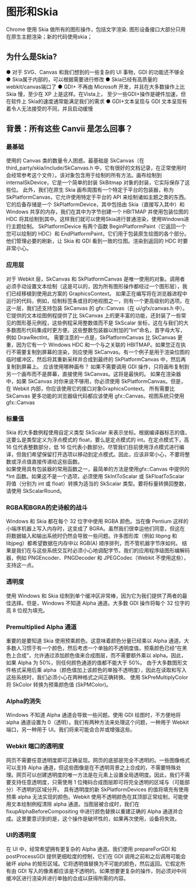 # 图形和Skia			
Chrome 使用 Skia 做所有的图形操作，包括文字渲染.
图形设备接口大部分只用在原生主题渲染；新的代码使用skia；

## 为什么是Skia?
● 对于 SVG、Canvas 和我们想到的一些复杂的 UI 事物，GDI 的功能还不够全
● Skia属于内部的，可以根据需要进行修改
● Skia已经有高质量的webkit/canvas端口了
● GDI+ 不再由 Microsoft 开发，并且在大多数操作上比 Skia 慢，至少在 XP 上是这样。在Vista上，
至少一些GDI+操作是硬件加速，但在软件上 Skia的速度通常能满足我们的需求
● GDI+文本呈现与 GDI 文本呈现有着令人无法接受的不同，并且启动缓慢

## 背景：所有这些 Canvii 是怎么回事？
### 最基础
使用的 Canvas 类的数量令人困惑。最基础是 SkCanvas（在 third_party/skia/include/SkCanvas.h 中，它有很好的文档记录，在正常使用时会经常参考这个文件）。该对象包含用于绘制的所有方法。画布绘制到 internalSkDevice，它是一个简单的封装 SkBitmap 对象的封装，它实际保存了这些位。
此外，我们在原生 Skia 画布周围有一个特定于平台的包装器，称为 SkPlatformCanvas，它允许使用特定于平台的 API 来绘制诸如主题之类的东西。它的后备存储是一个 SkPlatformDevice，其中包括由 Skia（直接写入其中）和 Windows 共享的内存，我们在其中为字节创建一个 HBITMAP 并使用包装位图的 HDC 将其绘制到其中。这样我们就可以使用Skia进行普通渲染，使用Windows进行主题绘制。
SkPlatformDevice 有两个函数 BeginPlatformPaint（它返回一个您可以绘制的 HDC）和 EndPlatformPaint，它们用于包装原生绘图的各个部分。他们管理必要的刷新，让 Skia 和 GDI 看到一致的位图。渲染到返回的 HDC 时要非常小心。
### 应用层
对于 Webkit 层，SkCanvas 和 SkPlatformCanvas 是唯一使用的对象。调用者必须手动设置文本绘制（这是可以的，因为所有图形操作都经过一个图形层），我们已经移植到使用此方案的 GraphicsContext。
如果正在编写将在浏览器进程中运行的代码，例如，绘制标签条或目的地视图之一，则有一个更高级别的选项。在这一层，我们还支持包装 SkCanvas 的 gfx::Canvas（在 ui/gfx/canvas.h 中）。它提供的文本绘图例程提供了比 SkCanvas 上的更丰富的功能，还封装了一些常见的图形基元例程，这些例程采用整数值而不是 SkScalar 坐标，这在与我们的大多数图形代码集成时更方便。这些整数包装器以附加的“Int”命名，首字母大写，例如 DrawRectInt。
需要注意的一点是，SkPlatformCanvas 比 SkCanvas 更重，因为它有一个 Windows HDC 和一个与之关联的 HBITMAP。如果您正在执行不需要复制到屏幕的渲染，则应使用 SkCanvas。有一个例子是用于渲染位图的临时缓冲区，然后将其重新采样并合成到最终的 SkPlatformCanvas 中，然后再复制到屏幕上。
应该使用哪种画布？
如果不需要调用 GDI 操作，只将画布复制到另一个画布而不是屏幕，直接使用 SkCanvas。这将是最快的。
如果在渲染器中，如果 SkCanvas 对你来说不够用，你必须使用 SkPlatformCanvas。但是，在 Webkit 内部，你应该使用它的接口对象GraphicsContext。
所有需要比 SkCanvas 更多功能的浏览器级代码都应该使用 gfx::Canvas。视图系统只使用 gfx::Canvas

### 标量值
Skia 的大多数例程使用自定义类型 SkScalar 来表示坐标。根据编译器标志的值，这要么是类型定义为浮点模式的 float，要么是定点模式的 int。在定点模式下，高 16 位代表整数部分，低 16 位代表小数部分。尽管我们目前使用浮点模式进行编译，但我们希望保留打开选项以移动到定点模式。因此，应该非常小心，不要将整数或浮点值直接传递给这些函数。		
	如果使用具有包装器的常用函数之一，最简单的方法是使用gfx::Canvas 中提供的 *Int 函数。如果这不是一个选项，必须使用 SkIntToScalar 或 SkFloatToScalar 将值（分别为 int 或 float）转换为适当的 SkScalar 类型。要将标量转换回整数，请使用 SkScalarRound。

### RGBA和BGRA的史诗般的战斗
Windows 和 Skia 都在每个 32 位字中使用 RGBA 颜色。当在像 Pentium 这样的小端序机器上写入内存时，这变成了 BGRA。虽然我们很幸运他们同意，但这在将数据输入和输出系统时仍然会导致一些问题。许多图形库（例如 libpng 和 libjpeg）都希望数据在内存中以 RGB(A) 顺序排列，而不管机器字节序如何。
结果是我们在与这些系统交互时必须小心地调配字节。我们的应用程序级图形编解码器，例如 PNGEncoder、PNGDecoder 和 JPEGCodec（Webkit 不使用这些），支持这一点。

### 透明度
使用 Windows 和 Skia 绘制到单个缓冲区非常棒，因为它为我们提供了两者的最佳选择。但是，Windows 不知道 Alpha 通道。大多数 GDI 操作将每个 32 位字的高 8 位视为填充。

### Premultiplied Alpha 通道
重要的是要知道 Skia 使用预乘颜色。这意味着颜色分量已经乘以 Alpha 通道。大多数人习惯于有一个颜色，然后考虑一个单独的不透明度值。预乘颜色已经“在黑色上合成”，允许通过添加颜色值来合成图层，而不需要额外乘以 alpha。因此，如果 Alpha 为 50%，则任何颜色通道的值都不能大于 50%。
由于大多数图形文件格式采用后乘 alpha（颜色值加上该颜色的单独不透明度），因此在读取和写入这些系统时，我们必须小心在两种格式之间正确转换。
使用 SkPreMultiplyColor 将 SkColor 转换为预乘颜色值 (SkPMColor)。

### Alpha的消失
Windows 不知道 Alpha 通道会导致一些问题。使用 GDI 绘图时，不方便地将 alpha 通道设置为 0（透明）。我们有两种方法来处理这个问题，一种用于 Webkit 端口，另一种用于 UI。我们将来可能会合并或增强这些。

### Webkit 端口的透明度
网页不需要任意透明度即可正确呈现。网页的底部是完全不透明的。一些图像格式可以支持 Alpha 通道，但这些图像是在不透明背景之上合成的，不需要特殊处理。网页可以创建透明度的唯一方法是在元素上设置全局透明度。因此，我们不需要支持任意透明度，只需使用 1 位掩码合成图层即可将完全透明的区域与（可能部分）不透明的区域分开。
具有透明度的新 SkPlatformDevices 的值将填充有使用预乘 alpha 无法实现的颜色。Webkit 使用不透明颜色在其顶部正常绘制，可能使用文本绘制例程清除 alpha 通道。当图层被合成时，我们在 fixupAlphaBeforeCompositing 中进行颜色替换以重建正确的 Alpha 通道并合成。这里要意识到的是，这个操作是破坏性的，如果再次使用，设备将失效。

### UI的透明度
在 UI 中，经常希望拥有更复杂的 Alpha 通道。我们使用 prepareForGDI 和 postProcessGDI 提供更细粒度的控制，它们在 GDI 调用之前和之后调用可能会破坏 alpha 的矩形区域。它将透明值替换为不可能的颜色，然后返回。它假定所有由 GDI 写入的像素都应该是不透明的。如果想要更复杂的操作，则必须对中间缓冲区进行渲染并进行单独的合成以获得所需的内容。
